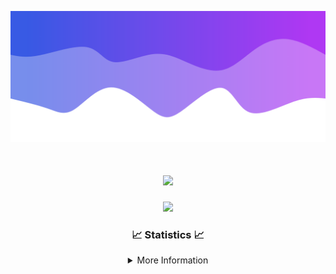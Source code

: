 ![Header](./IMG_4001.png)
<div align="center">

<h1 align="center">
  <a href="https://git.io/typing-svg">
    <img src="https://readme-typing-svg.herokuapp.com/?lines=Welcome+to+my+profile!+👋;JavaScript+developer.;&center=true&size=25">
  </a>
</h1>

<p align="center">
  <img src="https://lanyard.cnrad.dev/api/624702585596805130" />
</p>

### 📈 Statistics 📈
<details>
    <summary>More Information</summary>
    <br/>

<!--START_SECTION:waka-->
![Code Time](http://img.shields.io/badge/Code%20Time-10%20hrs%2012%20mins-blue)

![Profile Views](http://img.shields.io/badge/Profile%20Views-108-blue)

**🐱 My GitHub Data** 

> 📦 944 Bytes Used in GitHub's Storage 
 > 
> 🏆 22 Contributions in the Year 2023
 > 
> 🚫 Not Opted to Hire
 > 
> 📜 5 Public Repositories 
 > 
> 🔑 1 Private Repositories 
 > 
**I'm an Early 🐤** 

```text
🌞 Morning                124 commits         █████░░░░░░░░░░░░░░░░░░░░   21.42 % 
🌆 Daytime                222 commits         ██████████░░░░░░░░░░░░░░░   38.34 % 
🌃 Evening                207 commits         █████████░░░░░░░░░░░░░░░░   35.75 % 
🌙 Night                  26 commits          █░░░░░░░░░░░░░░░░░░░░░░░░   04.49 % 
```
📅 **I'm Most Productive on Thursday** 

```text
Monday                   89 commits          ████░░░░░░░░░░░░░░░░░░░░░   15.37 % 
Tuesday                  69 commits          ███░░░░░░░░░░░░░░░░░░░░░░   11.92 % 
Wednesday                112 commits         █████░░░░░░░░░░░░░░░░░░░░   19.34 % 
Thursday                 124 commits         █████░░░░░░░░░░░░░░░░░░░░   21.42 % 
Friday                   59 commits          ███░░░░░░░░░░░░░░░░░░░░░░   10.19 % 
Saturday                 60 commits          ███░░░░░░░░░░░░░░░░░░░░░░   10.36 % 
Sunday                   66 commits          ███░░░░░░░░░░░░░░░░░░░░░░   11.40 % 
```


📊 **This Week I Spent My Time On** 

```text
🕑︎ Time Zone: America/New_York

💬 Programming Languages: 
Java                     7 hrs 36 mins       ███████████████████████░░   90.47 % 
YAML                     41 mins             ██░░░░░░░░░░░░░░░░░░░░░░░   08.32 % 
XML                      5 mins              ░░░░░░░░░░░░░░░░░░░░░░░░░   01.12 % 
Ezhil                    0 secs              ░░░░░░░░░░░░░░░░░░░░░░░░░   00.07 % 
GitIgnore file           0 secs              ░░░░░░░░░░░░░░░░░░░░░░░░░   00.02 % 

🔥 Editors: 
IntelliJ                 8 hrs 24 mins       █████████████████████████   100.00 % 

🐱‍💻 Projects: 
Oxygen                   6 hrs 32 mins       ███████████████████░░░░░░   77.70 % 
Oxygen-Library           1 hr 13 mins        ████░░░░░░░░░░░░░░░░░░░░░   14.48 % 
Blast                    39 mins             ██░░░░░░░░░░░░░░░░░░░░░░░   07.74 % 
Library                  0 secs              ░░░░░░░░░░░░░░░░░░░░░░░░░   00.09 % 
Oxygen-Discord-Bot       0 secs              ░░░░░░░░░░░░░░░░░░░░░░░░░   00.00 % 

💻 Operating System: 
Windows                  8 hrs 24 mins       █████████████████████████   100.00 % 
```

**I Mostly Code in Java** 

```text
Java                     14 repos            █████████████████████░░░░   82.35 % 
JavaScript               2 repos             ███░░░░░░░░░░░░░░░░░░░░░░   11.76 % 
C++                      1 repo              █░░░░░░░░░░░░░░░░░░░░░░░░   05.88 % 
```



**Timeline**

![Lines of Code chart](https://raw.githubusercontent.com/DevDipin/DevDipin/main/assets/bar_graph.png)


 Last Updated on 23/09/2023 19:07:11 UTC
<!--END_SECTION:waka-->

![Footer](./IMG_4002.png)